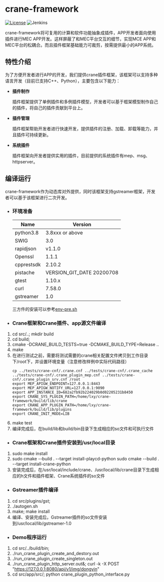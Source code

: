 # crane-framework

[![License](https://img.shields.io/badge/License-Apache%202.0-blue.svg)](https://opensource.org/licenses/Apache-2.0) ![Jenkins](https://img.shields.io/jenkins/build?jobUrl=http%3A%2F%2Fjenkins.edgegallery.org%2Fview%2FMEC-PLATFORM-BUILD%2Fjob%2Fdeveloper-backend-docker-image-build-update-daily-master%2F)

crane-framework将可复用的计算和软件功能抽象成插件，APP开发者面向使用插件进行MEC APP开发。这样屏蔽了和MEC平台交互的细节，实现MCE APP和MEC平台的松耦合。而且插件框架基础能力可裁剪，按需提供最小的APP系统。

## 特性介绍

为了方便开发者进行APP的开发，我们提供crane插件框架，该框架可以支持多种语言开发（目前已支持C++、Python），主要包含以下能力：

- **插件制作** 
    
    插件框架提供了单例插件和多例插件模型，开发者可以基于框架模型制作自己的插件，将自己的插件贡献到平台上。

- **插件管理** 
    
    插件框架帮助开发者进行快速开发，提供插件的注册、加载、卸载等能力，并且插件可持续更新。

- **系统插件** 
    
    插件框架向开发者提供实用的插件，目前提供的系统插件有mep、msg、httpserver。

## 编译运行

  crane-framework作为动态库对外提供，同时该框架支持gstreamer框架，开发者可以基于该框架进行二次开发。

- ### 环境准备
  
    |  Name     | Version   |
    |  ----     | ----  |
    | python3.8 |3.8xxx or above |
    | SWIG |3.0 |
    | rapidjson |v1.1.0 |
    | Openssl | 1.1.1 |
    | cpprestsdk  | 2.10.2 |
    | pistache  | VERSION_GIT_DATE 20200708 |
    | gtest  | 1.10.x |
    | curl  | 7.58.0 |
    | gstreamer  | 1.0 |

    三方件的安装可以参考[env-pre.sh](https://gitee.com/edgegallery/crane-framework/blob/master/crane-env-pre.sh)

- ### Crane框架和Crane插件、app源文件编译
1. cd src/..; mkdir build
2. cd build;
3. cmake -DCRANE_BUILD_TESTS=true -DCMAKE_BUILD_TYPE=Release ..
4. make
5. 在进行测试之前，需要将测试需要的crane相关配置文件拷贝到工作目录下/root下，并设置环境变量（注意修改样例中实际代码路径）
   ```
   cp ../tests/crane-cnf/.crane.cnf ../tests/crane-cnf/.crane_cache ../tests/crane-cnf/.crane_plugin_mep.cnf ../tests/crane-cnf/.crane_plugin_srv.cnf /root
   export MEP_APIGW_ENDPOINT=127.0.0.1:8443
   export MEP_APIGW_NOTIFY_URL=127.0.0.1:9090
   export APP_INSTANCE_ID=682a2fb92b224029b0d02205231b8450
   export CRANE_SYS_PLUGIN_PATH=/home/lxy/crane-framework/build/lib/crane
   export CRANE_APP_PLUGIN_PATH=/home/lxy/crane-framework/build/lib/plugins
   export CRANE_INIT_MODE=LIB
   ```
6. make test
7. 编译完成后，在build/lib和build/bin目录下生成相应的so文件和可执行文件

- ### Crane框架和Crane插件安装到/usr/local目录
1. sudo make install
2. sudo cmake --build . --target install-playcd-python
   sudo cmake --build . --target install-crane-python
3. 安装完成后，在/usr/local/include/crane、/usr/local/lib/crane目录下生成相应的h文件和插件框架、Crane系统插件的so文件

- ### Gstreamer插件编译
1. cd src/plugins/gst;
2. ./autogen.sh
3. make; make install
4. 编译、安装完成后，Gstreamer插件的so文件安装到/usr/local/lib/gstreamer-1.0

- ### Demo程序运行
1. cd src/../build/bin;
2. ./run_crane_plugin_create_and_destory.out
3. ./run_crane_plugin_create_singleton.out
4. ./run_crane_plugin_http_server.out&; curl -k -X POST "https://127.0.0.1:8080/api/v1/img/dongyin"
5. cd src/app/src/; python crane_plugin_python_interface.py